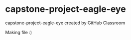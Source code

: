 # capstone-project-eagle-eye
capstone-project-eagle-eye created by GitHub Classroom

Making file :)
